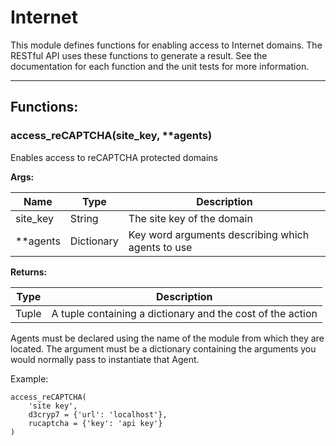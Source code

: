 Internet
========

This module defines functions for enabling access to Internet domains. The
RESTful API uses these functions to generate a result. See the documentation for
each function and the unit tests for more information.

- - - - - - - - - - - - - - - - - - - - - - - - - - - - - - - - - - - - - - - -

**Functions:**
------------

### access_reCAPTCHA(site_key, **agents)

Enables access to reCAPTCHA protected domains

**Args:**

|   Name   |    Type    |                    Description                    |
|----------|------------|---------------------------------------------------|
| site_key | String     | The site key of the domain                        |
| **agents | Dictionary | Key word arguments describing which agents to use |

**Returns:**

| Type  |                        Description                         |
|-------|------------------------------------------------------------|
| Tuple | A tuple containing a dictionary and the cost of the action |

Agents must be declared using the name of the module from which they are
located. The argument must be a dictionary containing the arguments you
would normally pass to instantiate that Agent.

Example:

	access_reCAPTCHA(
		'site key',
		d3cryp7 = {'url': 'localhost'},
		rucaptcha = {'key': 'api key'}
	)
